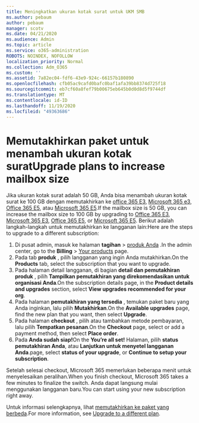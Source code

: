 ```yaml
---
title: Meningkatkan ukuran kotak surat untuk UKM SMB
ms.author: pebaum
author: pebaum
manager: scotv
ms.date: 04/21/2020
ms.audience: Admin
ms.topic: article
ms.service: o365-administration
ROBOTS: NOINDEX, NOFOLLOW
localization_priority: Normal
ms.collection: Adm_O365
ms.custom: ''
ms.assetid: 7a82ec04-fdf6-43e9-924c-66157b180890
ms.openlocfilehash: cfb05ac9cafd0bafc0baf1afa39bb8374d725f18
ms.sourcegitcommit: eb7cf60a8fef79b00675eb645b0d0d8d5f9744df
ms.translationtype: MT
ms.contentlocale: id-ID
ms.lasthandoff: 11/19/2020
ms.locfileid: "49363686"
---
```

# <a name="upgrade-plans-to-increase-mailbox-size"></a><span data-ttu-id="d3b0e-102">Memutakhirkan paket untuk menambah ukuran kotak surat</span><span class="sxs-lookup"><span data-stu-id="d3b0e-102">Upgrade plans to increase mailbox size</span></span>

<span data-ttu-id="d3b0e-103">Jika ukuran kotak surat adalah 50 GB, Anda bisa menambah ukuran kotak surat ke 100 GB dengan memutakhirkan ke [office 365 E3](https://www.microsoft.com/microsoft-365/enterprise/office-365-e3?rtc=1&activetab=pivot:overviewtab), [Microsoft 365 e3](https://www.microsoft.com/microsoft-365/enterprise/e3?activetab=pivot%3aoverviewtab), [Office 365 E5](https://www.microsoft.com/microsoft-365/enterprise/office-365-e5?rtc=1&activetab=pivot%3aoverviewtab), atau [Microsoft 365 E5](https://www.microsoft.com/microsoft-365/enterprise/e5?activetab=pivot%3aoverviewtab).</span><span class="sxs-lookup"><span data-stu-id="d3b0e-103">If the mailbox size is 50 GB, you can increase the mailbox size to 100 GB by upgrading to [Office 365 E3](https://www.microsoft.com/microsoft-365/enterprise/office-365-e3?rtc=1&activetab=pivot:overviewtab), [Microsoft 365 E3](https://www.microsoft.com/microsoft-365/enterprise/e3?activetab=pivot%3aoverviewtab), [Office 365 E5](https://www.microsoft.com/microsoft-365/enterprise/office-365-e5?rtc=1&activetab=pivot%3aoverviewtab), or [Microsoft 365 E5](https://www.microsoft.com/microsoft-365/enterprise/e5?activetab=pivot%3aoverviewtab).</span></span> <span data-ttu-id="d3b0e-104">Berikut adalah langkah-langkah untuk memutakhirkan ke langganan lain:</span><span class="sxs-lookup"><span data-stu-id="d3b0e-104">Here are the steps to upgrade to a different subscription:</span></span>
  
1. <span data-ttu-id="d3b0e-105">Di pusat admin, masuk ke halaman **tagihan**  >  [produk Anda](https://go.microsoft.com/fwlink/p/?linkid=842054) .</span><span class="sxs-lookup"><span data-stu-id="d3b0e-105">In the admin center, go to the **Billing** > [Your products](https://go.microsoft.com/fwlink/p/?linkid=842054) page.</span></span>
2. <span data-ttu-id="d3b0e-106">Pada tab **produk** , pilih langganan yang ingin Anda mutakhirkan.</span><span class="sxs-lookup"><span data-stu-id="d3b0e-106">On the **Products** tab, select the subscription that you want to upgrade.</span></span>
3. <span data-ttu-id="d3b0e-107">Pada halaman detail langganan, di bagian **detail dan pemutakhiran produk** , pilih **Tampilkan pemutakhiran yang direkomendasikan untuk organisasi Anda**.</span><span class="sxs-lookup"><span data-stu-id="d3b0e-107">On the subscription details page, in the **Product details and upgrades** section, select **View upgrades recommended for your org**.</span></span>
4. <span data-ttu-id="d3b0e-108">Pada halaman **pemutakhiran yang tersedia** , temukan paket baru yang Anda inginkan, lalu pilih **Mutakhirkan**.</span><span class="sxs-lookup"><span data-stu-id="d3b0e-108">On the **Available upgrades** page, find the new plan that you want, then select **Upgrade**.</span></span>
5. <span data-ttu-id="d3b0e-109">Pada halaman **checkout** , pilih atau tambahkan metode pembayaran, lalu pilih **Tempatkan pesanan**.</span><span class="sxs-lookup"><span data-stu-id="d3b0e-109">On the **Checkout** page, select or add a payment method, then select **Place order**.</span></span>
6. <span data-ttu-id="d3b0e-110">Pada **Anda sudah siap!**</span><span class="sxs-lookup"><span data-stu-id="d3b0e-110">On the **You’re all set!**</span></span> <span data-ttu-id="d3b0e-111">Halaman, pilih **status pemutakhiran Anda**, atau **Lanjutkan untuk menyetel langganan Anda**.</span><span class="sxs-lookup"><span data-stu-id="d3b0e-111">page, select **status of your upgrade**, or **Continue to setup your subscription**.</span></span>

<span data-ttu-id="d3b0e-112">Setelah selesai checkout, Microsoft 365 memerlukan beberapa menit untuk menyelesaikan peralihan.</span><span class="sxs-lookup"><span data-stu-id="d3b0e-112">When you finish checkout, Microsoft 365 takes a few minutes to finalize the switch.</span></span> <span data-ttu-id="d3b0e-113">Anda dapat langsung mulai menggunakan langganan baru.</span><span class="sxs-lookup"><span data-stu-id="d3b0e-113">You can start using your new subscription right away.</span></span>

<span data-ttu-id="d3b0e-114">Untuk informasi selengkapnya, lihat [memutakhirkan ke paket yang berbeda](https://docs.microsoft.com/microsoft-365/commerce/subscriptions/upgrade-to-different-plan).</span><span class="sxs-lookup"><span data-stu-id="d3b0e-114">For more information, see [Upgrade to a different plan](https://docs.microsoft.com/microsoft-365/commerce/subscriptions/upgrade-to-different-plan).</span></span>